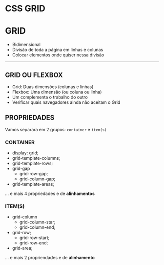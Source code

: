 # CSS GRID

# GRID

- Bidimensional
- Divisão de toda a página em linhas e colunas
- Colocar elementos onde quiser nessa divisão

---

## GRID OU FLEXBOX

- Grid: Duas dimensões (colunas e linhas)
- Flexbox: Uma dimensão (ou coluna ou linha)
- Um complementa o trabalho do outro
- Verificar quais navegadores ainda não aceitam o Grid

## PROPRIEDADES

Vamos separara em 2 grupos:
`container` e `item(s)`

### CONTAINER

- display: grid;
- grid-template-columns;
- grid-template-rows;
- grid-gap
    - grid-row-gap;
    - grid-column-gap;
- grid-template-areas;

... e mais 4 propriedades e de **alinhamentos**

### ITEM(S)

- grid-column
    - grid-column-star;
    - grid-column-end;
- grid-row;
    - grid-row-start;
    - grid-row-end;
- grid-area;

... e mais 2 propriendades e de **alinhamento**

